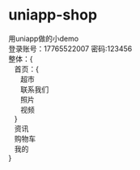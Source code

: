 # uniapp-shop
用uniapp做的小demo  <br/>
登录账号：17765522007 密码:123456  <br/>
整体：{    <br/>
 &nbsp;&nbsp; 首页：{ <br/>
  &nbsp;&nbsp; &nbsp;&nbsp;     超市 <br/>
   &nbsp;&nbsp;  &nbsp;&nbsp;   联系我们 <br/>
    &nbsp;&nbsp;  &nbsp;&nbsp;  照片 <br/>
   &nbsp;&nbsp;  &nbsp;&nbsp;   视频 <br/>
   &nbsp;&nbsp; } <br/>
  &nbsp;&nbsp;  资讯 <br/>
  &nbsp;&nbsp;  购物车 <br/>
  &nbsp;&nbsp;  我的 <br/>
}

